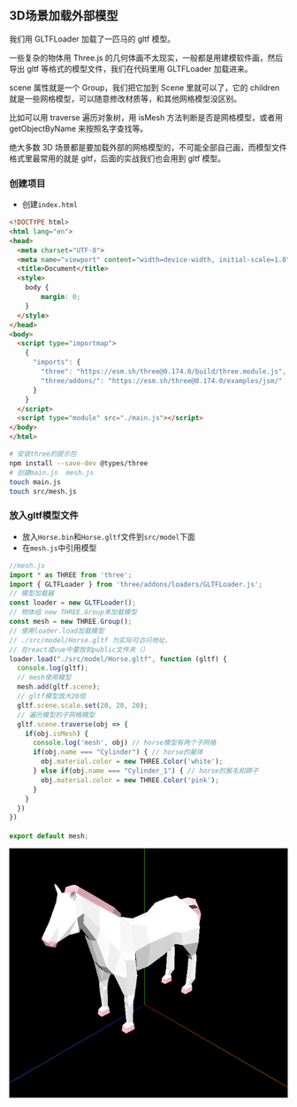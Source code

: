 ## 3D场景加载外部模型

我们用 GLTFLoader 加载了一匹马的 gltf 模型。

一些复杂的物体用 Three.js 的几何体画不太现实，一般都是用建模软件画，然后导出 gltf 等格式的模型文件，我们在代码里用 GLTFLoader 加载进来。

scene 属性就是一个 Group，我们把它加到 Scene 里就可以了，它的 children 就是一些网格模型，可以随意修改材质等，和其他网格模型没区别。

比如可以用 traverse 遍历对象树，用 isMesh 方法判断是否是网格模型，或者用 getObjectByName 来按照名字查找等。

绝大多数 3D 场景都是要加载外部的网格模型的，不可能全部自己画，而模型文件格式里最常用的就是 gltf，后面的实战我们也会用到 gltf 模型。

### 创建项目
- 创建`index.html`
```html
<!DOCTYPE html>
<html lang="en">
<head>
  <meta charset="UTF-8">
  <meta name="viewport" content="width=device-width, initial-scale=1.0">
  <title>Document</title>
  <style>
    body {
        margin: 0;
    }
  </style>
</head>
<body>
  <script type="importmap">
    {
      "imports": {
        "three": "https://esm.sh/three@0.174.0/build/three.module.js",
        "three/addons/": "https://esm.sh/three@0.174.0/examples/jsm/"
      }
    }
  </script>
  <script type="module" src="./main.js"></script>
</body>
</html>
```

```bash
# 安装three的提示包
npm install --save-dev @types/three
# 创建main.js  mesh.js
touch main.js
touch src/mesh.js
```

### 放入gltf模型文件
- 放入`Horse.bin`和`Horse.gltf`文件到`src/model`下面
- 在`mesh.js`中引用模型

```js
//mesh.js
import * as THREE from 'three';
import { GLTFLoader } from 'three/addons/loaders/GLTFLoader.js';
// 模型加载器
const loader = new GLTFLoader();
// 物体组 new THREE.Group来加载模型
const mesh = new THREE.Group();
// 使用loader.load加载模型
// ./src/model/Horse.gltf 为实际可访问地址。
// 在react或vue中要放到public文件夹（）
loader.load("./src/model/Horse.gltf", function (gltf) {
  console.log(gltf);
  // mesh使用模型
  mesh.add(gltf.scene);
  // gltf模型放大20倍
  gltf.scene.scale.set(20, 20, 20);
  // 遍历模型的子网格模型
  gltf.scene.traverse(obj => {
    if(obj.isMesh) {
      console.log('mesh', obj) // horse模型有两个子网格
      if(obj.name === "Cylinder") { // horse的躯体
        obj.material.color = new THREE.Color('white');
      } else if(obj.name === "Cylinder_1") { // horse的鬓毛和蹄子
        obj.material.color = new THREE.Color('pink');
      }
    }
  })
})

export default mesh;
```
![image](./docs/horse.png)